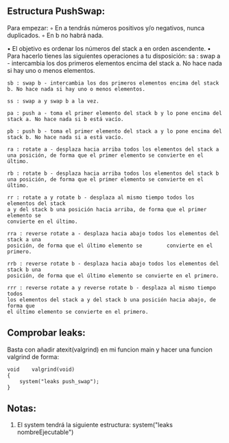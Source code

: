 Estructura PushSwap:
----------
Para empezar:
◦ En a tendrás números positivos y/o negativos, nunca duplicados.
◦ En b no habrá nada.

• El objetivo es ordenar los números del stack a en orden ascendente.
• Para hacerlo tienes las siguientes operaciones a tu disposición:
	sa : swap a - intercambia los dos primeros elementos encima del stack a. No hace nada si hay uno o menos elementos.
	
	sb : swap b - intercambia los dos primeros elementos encima del stack b. No hace nada si hay uno o menos elementos.

	ss : swap a y swap b a la vez.

	pa : push a - toma el primer elemento del stack b y lo pone encima del stack a. No hace nada si b está vacío.

	pb : push b - toma el primer elemento del stack a y lo pone encima del stack b. No hace nada si a está vacío.

	ra : rotate a - desplaza hacia arriba todos los elementos del stack a una posición, de forma que el primer elemento se convierte en el último.

	rb : rotate b - desplaza hacia arriba todos los elementos del stack b una posición, de forma que el primer elemento se convierte en el último.

	rr : rotate a y rotate b - desplaza al mismo tiempo todos los elementos del stack
	a y del stack b una posición hacia arriba, de forma que el primer elemento se
	convierte en el último.

	rra : reverse rotate a - desplaza hacia abajo todos los elementos del stack a una
	posición, de forma que el último elemento se 		convierte en el primero.

	rrb : reverse rotate b - desplaza hacia abajo todos los elementos del stack b una
	posición, de forma que el último elemento se convierte en el primero.

	rrr : reverse rotate a y reverse rotate b - desplaza al mismo tiempo todos
	los elementos del stack a y del stack b una posición hacia abajo, de forma que
	el último elemento se convierte en el primero.

Comprobar leaks:
----------
Basta con añadir atexit(valgrind) en mi funcion main y hacer una funcion valgrind de forma:

	void	valgrind(void)
	{
		system("leaks push_swap");
	}

Notas:
----------
1. El system tendrá la siguiente estructura: system("leaks nombreEjecutable")